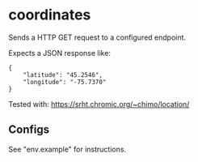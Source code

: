 # coordinates

Sends a HTTP GET request to a configured endpoint.

Expects a JSON response like:

```
{
    "latitude": "45.2546",
    "longitude": "-75.7370"
}
```

Tested with: https://srht.chromic.org/~chimo/location/

## Configs

See "env.example" for instructions.

